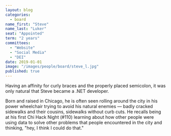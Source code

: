 ```yaml
---
layout: blog
categories: 
  - board
name_first: "Steve"
name_last: "Luker"
seat: "Appointed"
term: "2 years"
committees:
  - "Website"
  - "Social Media"
  - "DEI"
date: 2019-01-01
image: "/images/people/board/steve_l.jpg"
published: true
---
```


Having an affinity for curly braces and the properly placed semicolon, it was only natural that Steve became a .NET developer.

Born and raised in Chicago, he is often seen rolling around the city in his power wheelchair trying to avoid his natural enemies — badly cracked sidewalks and their cousins, sidewalks without curb cuts. He recalls being at his first Chi Hack Night (#110) learning about how other people were using data to solve other problems that people encountered in the city and thinking, "hey, I think I could do that."